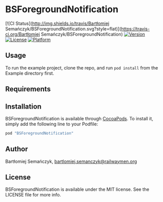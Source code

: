 # BSForegroundNotification

[![CI Status](http://img.shields.io/travis/Bartłomiej Semańczyk/BSForegroundNotification.svg?style=flat)](https://travis-ci.org/Bartłomiej Semańczyk/BSForegroundNotification)
[![Version](https://img.shields.io/cocoapods/v/BSForegroundNotification.svg?style=flat)](http://cocoapods.org/pods/BSForegroundNotification)
[![License](https://img.shields.io/cocoapods/l/BSForegroundNotification.svg?style=flat)](http://cocoapods.org/pods/BSForegroundNotification)
[![Platform](https://img.shields.io/cocoapods/p/BSForegroundNotification.svg?style=flat)](http://cocoapods.org/pods/BSForegroundNotification)

## Usage

To run the example project, clone the repo, and run `pod install` from the Example directory first.

## Requirements

## Installation

BSForegroundNotification is available through [CocoaPods](http://cocoapods.org). To install
it, simply add the following line to your Podfile:

```ruby
pod "BSForegroundNotification"
```

## Author

Bartłomiej Semańczyk, bartlomiej.semanczyk@railwaymen.org

## License

BSForegroundNotification is available under the MIT license. See the LICENSE file for more info.
